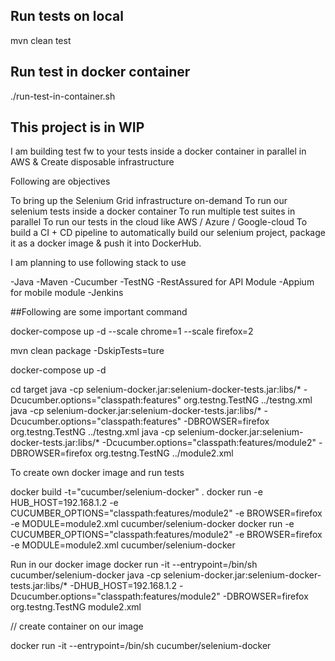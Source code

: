 ## Run tests on local
mvn clean test

## Run test in docker container

./run-test-in-container.sh

## This project is in WIP

I am building test fw to your tests inside a docker container in parallel in AWS & Create disposable infrastructure

Following are objectives

To bring up the Selenium Grid infrastructure on-demand
To run our selenium tests inside a docker container
To run multiple test suites in parallel
To run our tests in the cloud like AWS / Azure / Google-cloud
To build a CI + CD pipeline to automatically build our selenium project, package it as a docker image & push it into DockerHub.

I am planning to use following stack to use 

-Java
-Maven
-Cucumber
-TestNG
-RestAssured for API Module
-Appium for mobile module
-Jenkins


##Following are some important command 

docker-compose up -d --scale chrome=1 --scale firefox=2

mvn clean package -DskipTests=ture

docker-compose up -d 

cd target
java -cp selenium-docker.jar:selenium-docker-tests.jar:libs/* -Dcucumber.options="classpath:features" org.testng.TestNG ../testng.xml 
java -cp selenium-docker.jar:selenium-docker-tests.jar:libs/* -Dcucumber.options="classpath:features" -DBROWSER=firefox  org.testng.TestNG ../testng.xml 
java -cp selenium-docker.jar:selenium-docker-tests.jar:libs/* -Dcucumber.options="classpath:features/module2" -DBROWSER=firefox  org.testng.TestNG ../module2.xml 


To create own docker image and run tests

docker build -t="cucumber/selenium-docker" .
docker run -e HUB_HOST=192.168.1.2 -e CUCUMBER_OPTIONS="classpath:features/module2" -e BROWSER=firefox -e MODULE=module2.xml  cucumber/selenium-docker
docker run -e CUCUMBER_OPTIONS="classpath:features/module2" -e BROWSER=firefox -e MODULE=module2.xml  cucumber/selenium-docker

Run in our docker image
docker run -it --entrypoint=/bin/sh cucumber/selenium-docker
 java -cp selenium-docker.jar:selenium-docker-tests.jar:libs/* -DHUB_HOST=192.168.1.2 -Dcucumber.options="classpath:features/module2" -DBROWSER=firefox  org.testng.TestNG module2.xml 


// create container on our image

docker run -it --entrypoint=/bin/sh cucumber/selenium-docker







